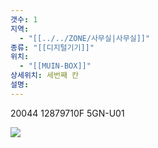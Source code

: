 ```yaml
---
갯수: 1
지역:
  - "[[../../ZONE/사무실|사무실]]"
종류: "[[디지털기기]]"
위치:
  - "[[MUIN-BOX]]"
상세위치: 세번째 칸
설명:
---
```

20044
12879710F
5GN-U01

![](http://192.168.50.22/devices/241102_IMG_0002.jpeg)
